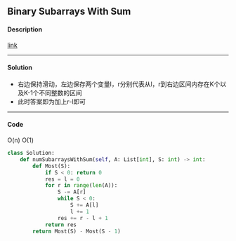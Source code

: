 ## Binary Subarrays With Sum

#### Description

[link](https://leetcode.com/problems/binary-subarrays-with-sum/)

---

#### Solution

- 右边保持滑动，左边保存两个变量l，r分别代表从l，r到右边区间内存在K个以及K-1个不同整数的区间
- 此时答案即为加上r-l即可 

---

#### Code

O(n)
O(1)

```python
class Solution:
    def numSubarraysWithSum(self, A: List[int], S: int) -> int:
        def Most(S):
            if S < 0: return 0
            res = l = 0
            for r in range(len(A)):
                S -= A[r]
                while S < 0:
                    S += A[l]
                    l += 1
                res += r - l + 1
            return res
        return Most(S) - Most(S - 1)
```